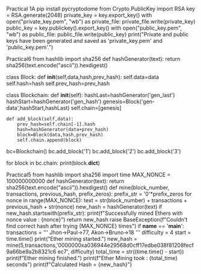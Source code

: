 Practical 1A
pip install pycryptodome
from Crypto.PublicKey import RSA
key = RSA.generate(2048)
private_key = key.export_key()
with open("private_key.pem", "wb") as private_file:
    private_file.write(private_key)
public_key = key.publickey().export_key()
with open("public_key.pem", "wb") as public_file:
    public_file.write(public_key)
print("Private and public keys have been generated and saved as 'private_key.pem' and 'public_key.pem'.")

Practical6
from hashlib import sha256
def hashGenerator(text):
    return sha256(text.encode("ascii")).hexdigest()
    

class Block:
    def __init__(self,data,hash,prev_hash):
        self.data=data
        self.hash=hash
        self.prev_hash=prev_hash

class Blockchain:
    def __init__(self):
      hashLast=hashGenerator('gen_last')
      hashStart=hashGenerator('gen_hash')
      genesis=Block('gen-data',hashStart,hashLast)
      self.chain=[genesis]
      
    def add_block(self,data):
        prev_hash=self.chain[-1].hash
        hash=hashGenerator(data+prev_hash)
        block=Block(data,hash,prev_hash)
        self.chain.append(block)

bc=Blockchain()
bc.add_block('1')
bc.add_block('2')
bc.add_block('3')

for block in bc.chain:
    print(block.__dict__)

Practical5
from hashlib import sha256
import time
MAX_NONCE = 100000000000
def hashGenerator(text):
 return sha256(text.encode("ascii")).hexdigest()
def mine(block_number, transactions, previous_hash, prefix_zeros):
 prefix_str = '0'*prefix_zeros 
 for nonce in range(MAX_NONCE):
 text = str(block_number) + transactions + previous_hash + str(nonce)
 new_hash = hashGenerator(text)
 if new_hash.startswith(prefix_str):
 print(f"Successfully mined Ethers with nonce value : {nonce}")
 return new_hash
 raise BaseException(f"Couldn't find correct hash after trying {MAX_NONCE} times")
if __name__ == '__main__':
 transactions = '''
 Jhon->Paul->77,
 Akon->Bruno->18
 '''
 difficulty = 4 
 start = time.time()
 print("Ether mining started.")
 new_hash = 
mine(5,transactions,'0000000xa036944e29568d0cff17edbe038f81208fecf9a66be9a2b8321c6
ec7', difficulty)
total_time = str((time.time() - start))
 print(f"Ether mining finished.")
 print(f"Ether Mining took : {total_time} seconds")
print(f"Calculated Hash = {new_hash}")




